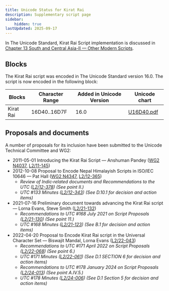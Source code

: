 ```yaml
---
title: Unicode Status for Kirat Rai
description: Supplementary script page
sidebar:
    hidden: true
lastUpdated: 2025-09-17
---
```


In The Unicode Standard, Kirat Rai Script implementation is discussed in [Chapter 13 South and Central Asia-II — Other Modern Scripts](https://www.unicode.org/versions/latest/core-spec/chapter-13/#G746340).

## Blocks

The Kirat Rai script was encoded in The Unicode Standard version 16.0. The script is now encoded in the following block:

| Blocks | Character Range | Added in Unicode Version | Unicode chart |
| ------ | --------------- | ------------------------ | ------------- |
| Kirat Rai | 16D40..16D7F | 16.0 | [U16D40.pdf](http://www.unicode.org/charts/PDF/U16D40.pdf) |

## Proposals and documents

A number of proposals for its inclusion have been submitted to the Unicode Technical Committee and WG2:
- 2011-05-01 Introducing the Kirat Rai Script — Anshuman Pandey ([WG2 N4037](https://www.unicode.org/wg2/docs/n4037.pdf), [L2/11-145](http://www.unicode.org/cgi-bin/GetMatchingDocs.pl?L2/11-145))
- 2012-10-08 Proposal to Encode Nepal Himalayish Scripts in ISO/IEC 10646 — Pat Hall ([WG2 N4347](https://www.unicode.org/wg2/docs/n4347.pdf), [L2/12-365](http://www.unicode.org/cgi-bin/GetMatchingDocs.pl?L2/12-365))
  - _Review of Indic‐related documents and Recommendations to the UTC ([L2/12-378](http://www.unicode.org/cgi-bin/GetMatchingDocs.pl?L2/12-378)) (See point II.)_
  - _UTC #133 Minutes ([L2/12-343](http://www.unicode.org/L2/L2012/12343.htm)) (See D.10.1 for decision and action items)_
- 2021-07-16 Preliminary document towards advancing the Kirat Rai script — Lorna Evans, Steve Smith ([L2/21-132](http://www.unicode.org/cgi-bin/GetMatchingDocs.pl?L2/21-132))
  - _Recommendations to UTC #168 July 2021 on Script Proposals ([L2/21-130](http://www.unicode.org/L2/L2021/21130-script-adhoc-rept.pdf)) (See point 11.)_
  - _UTC #168 Minutes ([L2/21-123](http://www.unicode.org/L2/L2021/21123.htm)) (See B.1 for decision and action items)_
- 2022-04-20 Proposal to Encode Kirat Rai script in the Universal Character Set — Biswajit Mandal, Lorna Evans ([L2/22-043](http://www.unicode.org/cgi-bin/GetMatchingDocs.pl?L2/22-043))
  - _Recommendations to UTC #171 April 2022 on Script Proposals ([L2/22-068](http://www.unicode.org/cgi-bin/GetMatchingDocs.pl?L2/22-068)) (See point 6.)_
  - _UTC #171 Minutes ([L2/22-061](https://www.unicode.org/L2/L2022/22061.htm)) (See D.1 SECTION 6 for decision and action items)_
  - _Recommendations to UTC #178 January 2024 on Script Proposals ([L2/24-013](http://www.unicode.org/cgi-bin/GetMatchingDocs.pl?L2/24-013)) (See point A.IV.5.)_
  - _UTC #178 Minutes ([L2/24-006](https://www.unicode.org/L2/L2024/24006.htm)) (See D.1 Section 5 for decision and action items)_
